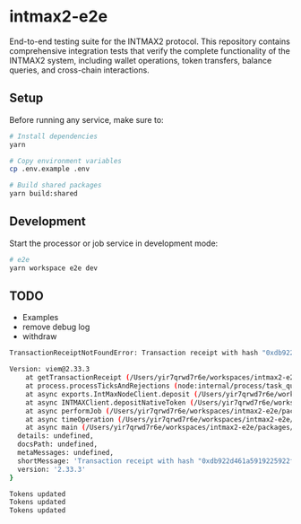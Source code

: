 # intmax2-e2e

End-to-end testing suite for the INTMAX2 protocol. This repository contains comprehensive integration tests that verify the complete functionality of the INTMAX2 system, including wallet operations, token transfers, balance queries, and cross-chain interactions.

## Setup

Before running any service, make sure to:

```sh
# Install dependencies
yarn

# Copy environment variables
cp .env.example .env

# Build shared packages
yarn build:shared
```

## Development

Start the processor or job service in development mode:

```sh
# e2e
yarn workspace e2e dev
```

## TODO
- Examples
- remove debug log
- withdraw

```sh
TransactionReceiptNotFoundError: Transaction receipt with hash "0xdb922d461a5919225922f2fa4821bb8a160b759d80b2f28ea8123a7622b1ee22" could not be found. The Transaction may not be processed on a block yet.

Version: viem@2.33.3
    at getTransactionReceipt (/Users/yir7qrwd7r6e/workspaces/intmax2-e2e/node_modules/viem/actions/public/getTransactionReceipt.ts:66:23)
    at process.processTicksAndRejections (node:internal/process/task_queues:105:5)
    at async exports.IntMaxNodeClient.deposit (/Users/yir7qrwd7r6e/workspaces/intmax2-e2e/node_modules/intmax2-server-sdk/src/node/index.ts:789:15)
    at async INTMAXClient.depositNativeToken (/Users/yir7qrwd7r6e/workspaces/intmax2-e2e/packages/e2e/src/lib/intmax.ts:164:23)
    at async performJob (/Users/yir7qrwd7r6e/workspaces/intmax2-e2e/packages/e2e/src/service/job.service.ts:14:25)
    at async timeOperation (/Users/yir7qrwd7r6e/workspaces/intmax2-e2e/packages/shared/src/lib/operation.ts:13:20)
    at async main (/Users/yir7qrwd7r6e/workspaces/intmax2-e2e/packages/e2e/src/index.ts:8:35) {
  details: undefined,
  docsPath: undefined,
  metaMessages: undefined,
  shortMessage: 'Transaction receipt with hash "0xdb922d461a5919225922f2fa4821bb8a160b759d80b2f28ea8123a7622b1ee22" could not be found. The Transaction may not be processed on a block yet.',
  version: '2.33.3'
}
```

```sh
Tokens updated
Tokens updated
Tokens updated
```